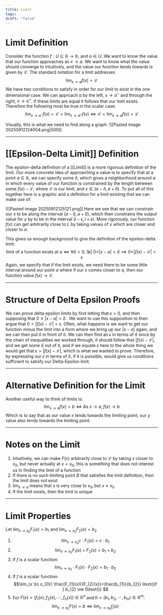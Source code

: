 ```yaml
---
title: Limit
tags:
draft: "false"
---
```

# Limit Definition
Consider the function $f : U \subseteq \mathbb{R} \to \mathbb{R}$, and $a \in U$. We want to know the value that our function approaches as $x \to a$. We want to know what the value should converge to intuitively, and the value our function tends towards is given by $\mathcal{L}$. The standard notation for a limit addresses $$\lim_{x \to a} f(x) = \mathcal{L}$$We have two conditions to satisfy in order for our limit to exist in the one dimensional case. We can approach $a$ by the left, $x\to a^{-}$ and through the right, $x \to a^{+}$. If these limits are equal it follows that our limit exists. Therefore the following must be true in the scalar case:
$$\lim_{x \to a^{-}} f(x) = \mathcal{L}=\lim_{x \to a^{+}} f(x) \iff \mathcal{L}=\lim_{x \to a} f(x) = \mathcal{L}$$

Visually, this is what we need to find along a graph. 
![[Pasted image 20250912124004.png|500]]

---
# [[Epsilon-Delta Limit]] Definition 
The epsilon-delta definition of a [[Limit]] is a more rigorous definition of the limit. Our more concrete idea of approaching a value is to specify that at a point $a \in \mathbb{R}$, we can specify some $\delta$, which gives a neighborhood around $a$ in which every value of our function is constrained by the length between some $f(x)-\mathcal{L}$, where $\mathcal{L}$ is our limit, and $x \in (a-\delta,a+\delta)$. To put all of this together here is a graphic and a definition for a limit existing that we can make use of:

![[Pasted image 20250912125121.png]]
Here we see that we can constrain our $x$ to be along the interval $(a-\delta,a+\delta)$, which then constrains the output value for $y$ by to be in the interval $(l-\epsilon,l+\epsilon)$. More rigorously, our function $f(x)$ can get arbitrarily close to $L$ by taking values of $x$ which are closer and closer to $a$. 

This gives us enough background to give the definition of the epsilon-delta limit:
$$ \text{limit of a function exists at } a \iff \forall \delta >0, \exists \epsilon | \text{ }0 <|x-a| < \delta \implies 0 < |f(x)-\mathcal{L}| < \epsilon  $$
Again, we specify that if the limit exists, we need there to be some little interval around our point $a$ where if our $x$ comes closer to $a$, then our function value $f(x) \to \mathcal{L}$. 

---
# Structure of Delta Epsilon Proofs
We can prove delta epsilon limits by first letting that $\epsilon > 0$, and then supposing that $0 \leq |x-a| < \delta$
. We want to use this supposition to then argue that $0<|f(x)-\mathcal{L}| < \epsilon$. Often, what happens is we want to get our function minus the limit into a form where we bring up our $|x-a|$ again, and we can then put $\delta$ in front of it. We can then find an $\epsilon$ in terms of $\delta$ since by the chain of inequalities we worked through, it should follow that $|f(x)-\mathcal{L}|$, and we get some $\delta$ out of it, and if we equate $\epsilon$ here to the whole thing we would get that $\epsilon > |f(x)-\mathcal{L}|$, which is what we wanted to prove. Therefore, by expressing our $\epsilon$ in terms of $\delta$, if it is possible, would give us conditions sufficient to satisfy our Delta-Epsilon limit. 

---
# Alternative Definition for the Limit

Another useful way to think of limits is:
$$\lim_{x \to a} f(x) =b \iff \text{As } x \to a, f(x) \to b$$
Which is to say that as our value $x$ tends towards the limiting point, our $y$ value also tends towards the limiting point.

---
# Notes on the Limit
1. Intuitively, we can make $F(x)$ arbitrarily close to $\mathcal{L}$ by taking $x$ closer to $x_{0}$, but never actually at $x=x_{0}$, this is something that does not interest us in finding the limit of a function
2. If there is no such limiting point $B$ that satisfies the limit definition, then the limit does not exist 
3. $\lim_{x \to a} \text{ means that } x \text{ is very close to } x_{0}, \text{but } x\neq x_{0}$
4. If the limit exists, then the limit is unique

---
# Limit Properties 
Let $\lim_{x \to x_{0}} F_{1}(x)= b_{1}$ and $\lim_{x \to x_{0}} F_{2}(x)= b_{2}$
1. $$\lim_{x \to x_{0}}c\cdot F_{1}(x)=c\cdot b_{1}$$
2.  $$\lim_{x \to x_{0}} F_{1}(x) + F_{2}(x)=b_{1}+b_{2}$$
3. If $f$ is a scalar function:  $$\lim_{x \to x_{0}}\cdot F_{1}(x)\cdot F_{2}(x)=b_{1}\cdot b_{2}$$
4. If $f$ is a scalar function:
 $$\lim_{x \to x_{0}}  \frac{F_{1}(x)}{F_{2}(x)}=\frac{b_{1}}{b_{2}} \text{(if } b_{2} \ne 0\text{)} $$
 5. For $F(x) = (f_{1}(x),f_{2}(x),\cdots,f_{n}(x)) \in \mathbb{R}^n$ and $b = (b_{1},b_{2},\cdots,b_{m}) \in \mathbb{R}^m$: $$\lim_{x \to x_{0}} F(x)=b \iff \lim_{x \to x_{0}} f_{i}(x)$$
 